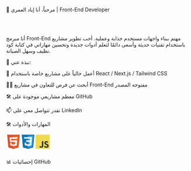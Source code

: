 👋 مرحباً، أنا إياد العمري | Front-End Developer



<br><br>

أنا مبرمج Front-End مهتم ببناء واجهات مستخدم جذابة وعملية. أحب تطوير مشاريع باستخدام تقنيات حديثة   وأسعى دائمًا لتعلم أدوات جديدة وتحسين مهاراتي في كتابة كود نظيف وسهل الصيانة.

🧠 نبذة عني:

💼 أعمل حالياً على مشاريع خاصة باستخدام React / Next.js / Tailwind CSS

👨‍💻 أبحث عن فرص للتعاون في مشاريع Front-End مفتوحة المصدر


🛠 معظم مشاريعي موجودة على GitHub

📫 تقدر تتواصل معي على LinkedIn

🛠️ المهارات والأدوات

<a href="https://developer.mozilla.org/en-US/docs/Web/HTML" target="_blank"><img align="left" alt="HTML" height ="40px" src="https://raw.githubusercontent.com/devicons/devicon/master/icons/html5/html5-original.svg"></a>
<a href="https://developer.mozilla.org/en-US/docs/Web/CSS" target="_blank"><img align="left" alt="CSS" height ="40px" src="https://raw.githubusercontent.com/devicons/devicon/master/icons/css3/css3-original.svg"></a>
<a href="https://developer.mozilla.org/en-US/docs/Web/JavaScript" target="_blank"><img align="left" alt="JavaScript" height ="40px" src="https://raw.githubusercontent.com/devicons/devicon/master/icons/javascript/javascript-original.svg"></a>


<br><br><br>

📊 إحصائيات GitHub
